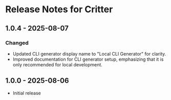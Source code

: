 # Release Notes for Critter

## 1.0.4 - 2025-08-07

### Changed
- Updated CLI generator display name to "Local CLI Generator" for clarity.
- Improved documentation for CLI generator setup, emphasizing that it is only recommended for local development.

## 1.0.0 - 2025-08-06
- Initial release
